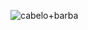 ![cabelo+barba](https://github.com/schrenkweyller/js-weyllerschrenk/assets/137941166/8ecd141f-fce4-4c49-b019-9fc54ad3b29d)
